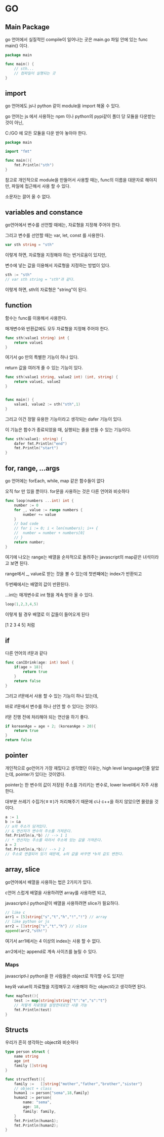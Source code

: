# GO

## Main Package

go 언어에서 실질적인 compile이 일어나는 곳은 main.go 파일 안에 있는 func main() 이다.

```go
package main

func main() {
	// sth...
	// 컴파일이 실행되는 곳
}
```

## import

go 언어에도 js나 python 같이 module을 import 해올 수 있다.

go 언어는 js 에서 사용하는 npm 이나 python의 pypi같이 폴더 당 모듈을 다운받는 것이 아닌,

C:/GO 에 모든 모듈을 다운 받아 놓아야 한다.

```go
package main

import "fmt"

func main(){
	fmt.Println("sth")
}
```

참고로 개인적으로 module을 만들어서 사용할 때는, func의 이름을 대문자로 해야지만, 파일에 접근해서 사용 할 수 있다.

소문자는 끌어 올 수 없다.

## variables and constance

go언어에서 변수를 선언할 때에는, 자료형을 지정해 주어야 한다.

그리고 변수를 선언할 때는 var, let, const 를 사용한다.	

```go
var sth string = "sth"
```

이렇게 하면, 자료형을 지정해야 하는 번거로움이 있지만, 

변수에 넣는 값을 이용해서 자료형을 지정하는 방법이 있다.

```go
sth := "sth"
// var sth string = "sth"과 같다.
```

이렇게 하면, sth의 자료형은 "string"이 된다.

## function

함수는 func를 이용해서 사용한다.

매개변수와 반환값에도 모두 자료형을 지정해 주어야 한다.

```go
func sth(value1 string) int {
	return value1
}
```

여기서 go 만의 특별한 기능이 하나 있다.

return 값을 여러개 줄 수 있는 기능이 있다.

```go
func sth(value1 string, value2 int) (int, string) {
	return value1, value2
}


func main() {
    value1, value2 := sth("sth",1)
}
```

그리고 이건 정말 유용한 기능이라고 생각되는 dafer 기능이 있다.

이 기능은 함수가 종료되었을 때, 실행되는 줄을 만들 수 있는 기능이다.

```go
func sth(value1: string) {
	dafer fmt.Println("end")
	fmt.Println("start")
}
```

## for, range, ...args

go 언어에는 forEach, while,  map 같은 함수들이 없다

오직 for 만 있을 뿐이다. for문을 사용하는 것은 다른 언어와 비슷하다

```go
func loop(numbers ...int) int {
	number := 0
	for _, value := range numbers {
		number += value
	}
	// bad code
	// for i := 0; i < len(numbers); i++ {
	// 	number = number + numbers[0]
	// }	
	return number;
}
```

여기에 나오는 range는 배열을 순차적으로 돌려주는 javascript의 map같은 녀석이라고 보면 된다.

range에서 _, value로 받는 것을 볼 수 있는데 첫번째에는 index가 반환되고

두번째에서는 배열의 값이 반환된다.

...int는 매개변수로 int 형을 계속 받아 올 수 있다.

```go
loop(1,2,3,4,5)
```

이렇게 될 경우 배열로 이 값들이 들어오게 된다

[1 2 3 4 5] 처럼

## if

다른 언어의 if문과 같다

```go
func canIDrink(age: int) bool {
	if(age > 18){
		return true
	}
	return false
}
```

그리고 if문에서 사용 할 수 있는 기능이 하나 있는데,

바로 if문에서 변수를 하나 선언 할 수 있다는 것이다.

if문 진행 전에 처리해야 되는 연산을 하기 좋다.

```go
if koreanAge = age + 2; (koreanAge > 20){
	return true
}
return false
```

## pointer

개인적으로 go언어가 가장 재밌다고 생각했던 이유는, high level language인줄 알았는데, pointer가 있다는 것이였다.

pointer는 한 변수의 값이 저장된 주소를 가리키는 변수로, lower level에서 자주 사용한다.

대부분 쓰레기 수집가(ㅎㅎ)가 처리해주기 때문에 c나 c++을 하지 않았으면 몰랐을 것이다.

```go
a := 1
b := &a 
// a의 주소가 담겨있다.
// & 연산자가 변수의 주소를 가져온다.
fmt.Println(a,*b) // --> 1 1
// * 연산자는 주소를 따라서 주소에 있는 값을 가져온다.
a = 2
fmt.Println(a,*b)// --> 2 2
// 주소로 연결되어 있기 때문에, a의 값을 바꾸면 *b의 값도 변한다.
```

## array, slice

go언어에서 배열을 사용하는 법은 2가지가 있다.

c언어 스럽게 배열을 사용하려면 array를 사용하면 되고, 

javascript나 python같이 배열을 사용하려면 slice가 필요하다.

```go
// like c
arr1 = [5]string{"s","t","h","!","!"} // array
// like python or js
arr2 = []string{"s","t","h"} // slice
append(arr2,"sth!")
```

여기서 arr1에서는 4 이상의 index는 사용 할 수 없다.

arr2에서는 append로 계속 사이즈를 늘릴 수 있다.

### Maps

javascript나 python을 한 사람들은 object로 착각할 수도 있지만

key와 value의 자료형을 지정해두고 사용해야 하는 object라고 생각하면 된다.

```go
func mapTest(){
	test := map[string]string{"t":"e","s":"t"}
	// 저렇게 자료형을 설정한대로만 사용 가능
	fmt.Println(test)
}
```

## Structs

우리가 흔히 생각하는 object와 비슷하다

```go
type person struct {
	name string
	age int
	family []string
}

func structTest(){
	family := 	[]string{"mother","father","brother","sister"}
	// object + class
	human1 := person{"sema",18,family}
	human2 := person{
		name: "sema",
		age: 18,
		family: family,
	}
	fmt.Println(human1);
	fmt.Println(human2);
}
```

